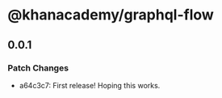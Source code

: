 # @khanacademy/graphql-flow

## 0.0.1

### Patch Changes

-   a64c3c7: First release! Hoping this works.
